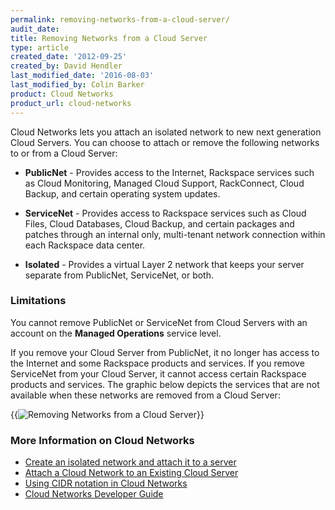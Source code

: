 ```yaml
---
permalink: removing-networks-from-a-cloud-server/
audit_date:
title: Removing Networks from a Cloud Server
type: article
created_date: '2012-09-25'
created_by: David Hendler
last_modified_date: '2016-08-03'
last_modified_by: Colin Barker
product: Cloud Networks
product_url: cloud-networks
---
```


Cloud Networks lets you attach an isolated network to new next
generation Cloud Servers. You can choose to attach or remove the
following networks to or from a Cloud Server:

-  **PublicNet** - Provides access to the Internet, Rackspace services such as Cloud
Monitoring, Managed Cloud Support, RackConnect, Cloud Backup, and
certain operating system updates.

-  **ServiceNet** - Provides access to Rackspace services such as Cloud Files, Cloud
Databases, Cloud Backup, and certain packages and patches through an
internal only, multi-tenant network connection within each Rackspace
data center.

-  **Isolated** - Provides a virtual Layer 2 network that keeps your server separate from
PublicNet, ServiceNet, or both.

### Limitations

You cannot remove PublicNet or ServiceNet from Cloud Servers with an
account on the **Managed Operations** service level. 

If you remove your Cloud Server from PublicNet, it no longer has access
to the Internet and some Rackspace products and services. If you remove
ServiceNet from your Cloud Server, it cannot access certain Rackspace
products and services. The graphic below depicts the services that are
not available when these networks are removed from a Cloud Server:

{{<image alt="Removing Networks from a Cloud Server" src="cloud-networks-infographic-revised4.png" title="Removing Networks from a Cloud Server">}}

### More Information on Cloud Networks

-  [Create an isolated network and attach it to a server](/support/how-to/create-an-isolated-cloud-network-and-attach-it-to-a-server)
-  [Attach a Cloud Network to an Existing Cloud Server](/support/how-to/attach-a-cloud-network-to-an-existing-cloud-server)
-  [Using CIDR notation in Cloud Networks](/support/how-to/using-cidr-notation-in-cloud-networks)
-  [Cloud Networks Developer Guide](https://docs.rackspace.com/docs/)

